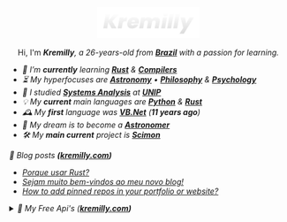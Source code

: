 <div align="center">
  <a href='https://kremilly.com'><img src="images/new-logo-name.png" height="56" /></a>
</div>

<p></p>

<div align="center">
  Hi, I'm <b><i>Kremilly<i></b>, a 26-years-old from <b><a href="https://en.wikipedia.org/wiki/Brazil">Brazil</a></b> with a passion for learning.
</div>

<p></p>

- 🌱 I’m ***currently*** learning [**Rust**](https://rust-lang.com) & [**Compilers**](https://en.wikipedia.org/wiki/Compiler)
- ⏳ My hyperfocuses are [**Astronomy**](https://en.wikipedia.org/wiki/Astronomy) • [**Philosophy**](https://en.wikipedia.org/wiki/Philosophy) & [**Psychology**](https://en.wikipedia.org/wiki/Psychology)
- 🏫 I studied [**Systems Analysis**](https://en.wikipedia.org/wiki/Systems_analysis) at [**UNIP**](http://www.unip.br)
- 💡 My ***current*** main languages are [**Python**](https://python.org) & [**Rust**](https://rust-lang.com)
- 🕰️ My ***first*** language was [**VB.Net**](https://en.wikipedia.org/wiki/Visual_Basic_(.NET)) (***11 years ago***)
- 🚀 My dream is to become a [**Astronomer**](https://en.wikipedia.org/wiki/Astronomer)
- 🛠️ My ***main current*** project is [**Scimon**](https://github.com/Scibun/Scimon)

<!--<div align="left">
  <a href="https://php.net"><img src="https://img.shields.io/badge/php-%23777BB4.svg?style=for-the-badge&logo=php&logoColor=white" /></a>
  <a href="https://developer.mozilla.org/en-US/docs/Web/JavaScript"><img src="https://img.shields.io/badge/javascript-%23323330.svg?style=for-the-badge&logo=javascript&logoColor=%23F7DF1E" /></a>
  <a href="https://www.python.org"><img src="https://img.shields.io/badge/python-3670A0?style=for-the-badge&logo=python&logoColor=ffdd54" /></a>
  <a href="https://learn.microsoft.com/pt-br/dotnet/csharp"><img src="https://img.shields.io/badge/c%23-%23239120.svg?style=for-the-badge&logo=c-sharp&logoColor=white" /></a>
  <a href="https://go.dev"><img src="https://img.shields.io/badge/go-%2300ADD8.svg?style=for-the-badge&logo=go&logoColor=white" /></a>
  <a href="https://rust-lang.com"><img src="https://img.shields.io/badge/rust-%23000000.svg?style=for-the-badge&logo=rust&logoColor=white" /><a>
</div>-->

<p></p>

<p>
  📝 Blog posts <b>(<a href="https://kremilly.com">kremilly.com</a>)</b>
</p>

<!-- BLOG-POST-LIST:START -->
- [Porque usar Rust?](https://kremilly.com/blog/porque-usar-rust)
- [Sejam muito bem-vindos ao meu novo blog!](https://kremilly.com/blog/hello-world)
- [How to add pinned repos in your portfolio or website?](https://kremilly.com/blog/how-to-add-pinned-repos-in-your-portfolio-or-website)
<!-- BLOG-POST-LIST:END -->

<details>
  <summary>
    🧩 My Free Api's (<b><a href="https://kremilly.com/#apis">kremilly.com</a>)</b>
  </summary>
  <ul>
    <!-- APIS-LIST:START --><li><a href='https://kremilly.com/docs/cve'>cve</a><br></li><li><a href='https://kremilly.com/docs/devto'>devto</a><br></li><li><a href='https://kremilly.com/docs/github'>github</a><br></li><li><a href='https://kremilly.com/docs/pdfinfo'>pdfinfo</a><br></li><li><a href='https://kremilly.com/docs/pdfscrape'>pdfscrape</a><br></li><li><a href='https://kremilly.com/docs/pdfthumb'>pdfthumb</a><br></li><li><a href='https://kremilly.com/docs/qrcode'>qrcode</a><br></li><li><a href='https://kremilly.com/docs/scihub'>scihub</a><br></li><li><a href='https://kremilly.com/docs/statslangs'>statslangs</a><br></li><li><a href='https://kremilly.com/docs/wikipedia'>wikipedia</a><br></li><!-- APIS-LIST:END -->
  </ul>
</details>
